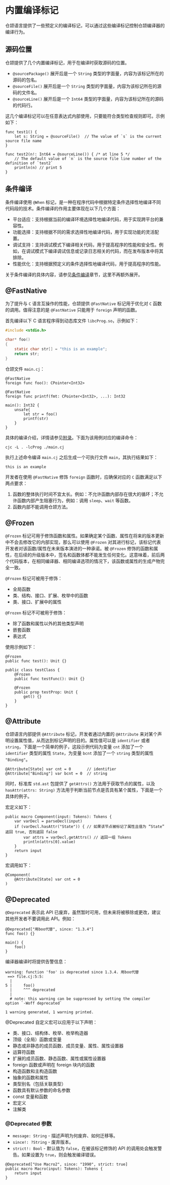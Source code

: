 # 内置编译标记

仓颉语言提供了一些预定义的编译标记，可以通过这些编译标记控制仓颉编译器的编译行为。

## 源码位置

仓颉提供了几个内置编译标记，用于在编译时获取源码的位置。

- `@sourcePackage()` 展开后是一个 `String` 类型的字面量，内容为该标记所在的源码的包名。
- `@sourceFile()` 展开后是一个 `String` 类型的字面量，内容为该标记所在的源码的文件名。
- `@sourceLine()` 展开后是一个 `Int64` 类型的字面量，内容为该标记所在的源码的代码行。

这几个编译标记可以在任意表达式内部使用，只要能符合类型检查规则即可。示例如下：

<!-- run -->

```cangjie
func test1() {
    let s: String = @sourceFile()  // The value of `s` is the current source file name
}

func test2(n!: Int64 = @sourceLine()) { /* at line 5 */
    // The default value of `n` is the source file line number of the definition of `test2`
    println(n) // print 5
}
```

## 条件编译

条件编译使用 `@When` 标记，是一种在程序代码中根据特定条件选择性地编译不同代码段的技术。条件编译的作用主要体现在以下几个方面：

- 平台适应：支持根据当前的编译环境选择性地编译代码，用于实现跨平台的兼容性。
- 功能选择：支持根据不同的需求选择性地编译代码，用于实现功能的灵活配置。
- 调试支持：支持调试模式下编译相关代码，用于提高程序的性能和安全性。例如，在调试模式下编译调试信息或记录日志相关的代码，而在发布版本中将其排除。
- 性能优化：支持根据预定义的条件选择性地编译代码，用于提高程序的性能。

关于条件编译的具体内容，请参见[条件编译](../compile_and_build/conditional_compilation.md)章节，这里不再额外展开。

## @FastNative

为了提升与 `C` 语言互操作的性能，仓颉提供 `@FastNative` 标记用于优化对 `C` 函数的调用。值得注意的是 `@FastNative` 只能用于 `foreign` 声明的函数。

首先编译以下 C 语言程序得到动态库文件 `libcProg.so`，示例如下：

```c
#include <stdio.h>

char* foo()
{
    static char str[] = "this is an example";
    return str;
}
```

仓颉文件 `main.cj`：

```cangjie
@FastNative
foreign func foo(): CPointer<Int32>

@FastNative
foreign func printf(fmt: CPointer<Int32>, ...): Int32

main(): Int32 {
    unsafe{
        let str = foo()
        printf(str)
    }
}
```

具体的编译介绍，详情请参见[附录](../Appendix/compile_options_cjvm.md#cjc-编译选项)。下面为该用例对应的编译命令：

```shell
cjc -L . -lcProg ./main.cj
```

执行上述命令编译 `main.cj` 之后生成一个可执行文件 `main`，其执行结果如下：

```text
this is an example
```

开发者在使用 `@FastNative` 修饰 `foreign` 函数时，应确保对应的 `C` 函数满足以下两点要求：

1. 函数的整体执行时间不宜太长。例如：不允许函数内部存在很大的循环；不允许函数内部产生阻塞行为，例如：调用 `sleep`、`wait` 等函数。
2. 函数内部不能调用仓颉方法。

## @Frozen

`@Frozen` 标记可用于修饰函数和属性。如果确定某个函数、属性在将来的版本更新中不会去修改它的内部实现，那么可以使用 `@Frozen` 对其进行标记，该标记代表开发者对该函数/属性在未来版本演进的一种承诺。被 `@Frozen` 修饰的函数和属性，在后续的升级版本中，签名和函数体都不能发生任何变化。这意味着，前后两个代码版本，在相同编译器、相同编译选项的情况下，该函数或属性的生成产物完全一致。

`@Frozen` 标记可被用于修饰：

- 全局函数
- 类、结构、接口、扩展、枚举中的函数
- 类、接口、扩展中的属性

`@Frozen` 标记不可被用于修饰：

- 除了函数和属性以外的其他类型声明
- 嵌套函数
- 表达式

使用示例如下：

<!-- run -->

```cangjie
@Frozen
public func test(): Unit {}

public class testClass {
    @Frozen
    public func testFunc(): Unit {}

    @Frozen
    public prop testProp: Unit {
        get() {}
    }
}
```

## @Attribute

仓颉语言内部提供 `@Attribute` 标记，开发者通过内置的 `@Attribute` 来对某个声明设置属性值，从而达到标记声明的目的。属性值可以是 `identifier` 或者 `string`，下面是一个简单的例子，这段示例代码为变量 `cnt` 添加了一个 `identifier` 类型的属性 `State`，为变量 `bcnt` 添加了一个 `string` 类型的属性 `"Binding"`。

```cangjie
@Attribute[State] var cnt = 0       // identifier
@Attribute["Binding"] var bcnt = 0  // string
```

同时，标准库 `std.ast` 包提供了 `getAttrs()` 方法用于获取节点的属性，以及 `hasAttr(attrs: String)` 方法用于判断当前节点是否具有某个属性，下面是一个具体的例子。

宏定义如下：

```cangjie
public macro Component(input: Tokens): Tokens {
    var varDecl = parseDecl(input)
    if (varDecl.hasAttr("State")) { // 如果该节点被标记了属性且值为 “State” 返回 true, 否则返回 false
        var attrs = varDecl.getAttrs() // 返回一组 Tokens
        println(attrs[0].value)
    }
    return input
}
```

宏调用如下：

```cangjie
@Component(
    @Attribute[State] var cnt = 0
)
```

## @Deprecated

`@Deprecated` 表示此 API 已废弃，虽然暂时可用，但未来将被移除或更改，建议其他开发者不要调用此 API。例如：

```cangjie
@Deprecated["用boo代替", since: "1.3.4"]
func foo() {}

main() {
    foo()
}
```

编译器编译时将提供告警信息：

```text
warning: function 'foo' is deprecated since 1.3.4. 用boo代替
 ==> file.cj:5:5:
  |
5 |     foo()
  |     ^^^ deprecated
  |
  # note: this warning can be suppressed by setting the compiler option `-Woff deprecated`

1 warning generated, 1 warning printed.
```

@Deprecated 自定义宏可以应用于以下声明：

- 类、接口、结构体、枚举、枚举构造器
- 顶级（全局）函数或变量
- 静态或非静态的成员函数、成员变量、属性、属性设置器
- 运算符函数
- 扩展的成员函数、静态函数、属性或属性设置器
- foreign 函数或声明在 foreign 块内的函数
- 构造函数和主构造函数
- 抽象的函数和属性
- 类型别名（包括关联类型）
- 函数具有默认参数的命名参数
- const 变量和函数
- 宏定义
- 注解类

### @Deprecated 参数

- `message: String` - 描述声明为何废弃、如何迁移等。
- `since!: ?String` - 废弃版本。
- `strict!: Bool` - 默认值为 `false`，在被该标记修饰的 API 的调用处会触发警告。如果设置为 `true`，则会触发编译错误。

```cangjie
@Deprecated["Use Macro2", since: "1990", strict: true]
public macro Macro(input: Tokens): Tokens {
    return input
}
```

